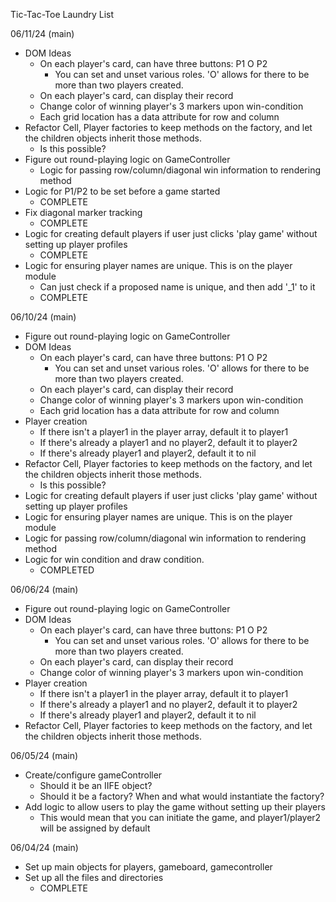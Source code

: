 Tic-Tac-Toe Laundry List

06/11/24 (main)
- DOM Ideas
    - On each player's card, can have three buttons: P1 O P2
        - You can set and unset various roles. 'O' allows for there to be more
          than two players created.
    - On each player's card, can display their record
    - Change color of winning player's 3 markers upon win-condition
    - Each grid location has a data attribute for row and column
- Refactor Cell, Player factories to keep methods on the factory, and let the
  children objects inherit those methods.
    - Is this possible?
- Figure out round-playing logic on GameController
    - Logic for passing row/column/diagonal win information to rendering method
- Logic for P1/P2 to be set before a game started
    - COMPLETE
- Fix diagonal marker tracking
    - COMPLETE
- Logic for creating default players if user just clicks 'play game' without
  setting up player profiles
    - COMPLETE
- Logic for ensuring player names are unique. This is on the player module
    - Can just check if a proposed name is unique, and then add '_1' to it
    - COMPLETE

06/10/24 (main)
- Figure out round-playing logic on GameController
- DOM Ideas
    - On each player's card, can have three buttons: P1 O P2
        - You can set and unset various roles. 'O' allows for there to be more
          than two players created.
    - On each player's card, can display their record
    - Change color of winning player's 3 markers upon win-condition
    - Each grid location has a data attribute for row and column
- Player creation
    - If there isn't a player1 in the player array, default it to player1
    - If there's already a player1 and no player2, default it to player2
    - If there's already player1 and player2, default it to nil
- Refactor Cell, Player factories to keep methods on the factory, and let the
  children objects inherit those methods.
    - Is this possible?
- Logic for creating default players if user just clicks 'play game' without
  setting up player profiles
- Logic for ensuring player names are unique. This is on the player module
- Logic for passing row/column/diagonal win information to rendering method
- Logic for win condition and draw condition.
    - COMPLETED

06/06/24 (main)
- Figure out round-playing logic on GameController
- DOM Ideas
    - On each player's card, can have three buttons: P1 O P2
        - You can set and unset various roles. 'O' allows for there to be more
          than two players created.
    - On each player's card, can display their record
    - Change color of winning player's 3 markers upon win-condition
- Player creation
    - If there isn't a player1 in the player array, default it to player1
    - If there's already a player1 and no player2, default it to player2
    - If there's already player1 and player2, default it to nil
- Refactor Cell, Player factories to keep methods on the factory, and let the
  children objects inherit those methods.

06/05/24 (main)
- Create/configure gameController
    - Should it be an IIFE object?
    - Should it be a factory? When and what would instantiate the factory?
- Add logic to allow users to play the game without setting up their players
    - This would mean that you can initiate the game, and player1/player2 will
      be assigned by default

06/04/24 (main)
- Set up main objects for players, gameboard, gamecontroller
- Set up all the files and directories
    - COMPLETE